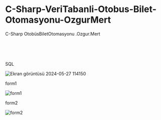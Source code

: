 # C-Sharp-VeriTabanli-Otobus-Bilet-Otomasyonu-OzgurMert
C-Sharp OtobüsBiletOtomasyonu .Ozgur.Mert

<br><br><br>




<p>SQL</p>

![Ekran görüntüsü 2024-05-27 114150](https://github.com/ozgurgungor1/C-Sharp-VeriTabanli-Otobus-Bilet-Otomasyonu-OzgurMert/assets/168583984/8b514a81-79af-4ba2-84c1-18434777e43e)





<p>form1</p>

![form1](https://github.com/ozgurgungor1/C-Sharp-VeriTabanli-Otobus-Bilet-Otomasyonu-OzgurMert/assets/168583984/a8737fac-6bd2-4bc7-8e7f-3619bbdfdfb6)




<p>form2</p>

![form2](https://github.com/ozgurgungor1/C-Sharp-VeriTabanli-Otobus-Bilet-Otomasyonu-OzgurMert/assets/168583984/e87f9744-495e-402d-9624-63abe13463de)



